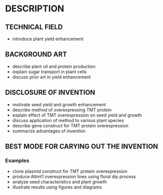# DESCRIPTION

## TECHNICAL FIELD

- introduce plant yield enhancement

## BACKGROUND ART

- describe plant oil and protein production
- explain sugar transport in plant cells
- discuss prior art in yield enhancement

## DISCLOSURE OF INVENTION

- motivate seed yield and growth enhancement
- describe method of overexpressing TMT protein
- explain effect of TMT overexpression on seed yield and growth
- discuss application of method to various plant species
- describe gene construct for TMT protein overexpression
- summarize advantages of invention

## BEST MODE FOR CARYING OUT THE INVENTION

### Examples

- clone plasmid construct for TMT protein overexpression
- produce Attmt1 overexpression lines using floral dip process
- analyze seed characteristics and plant growth
- illustrate results using figures and diagrams

